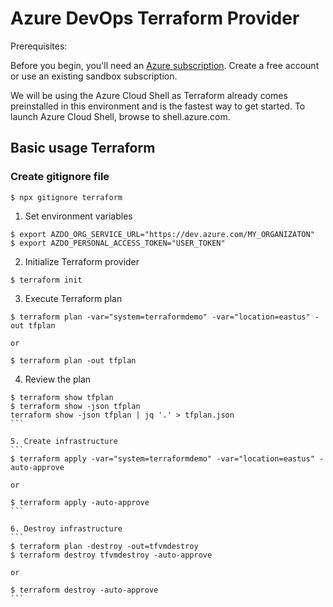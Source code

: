 # Azure DevOps Terraform Provider

Prerequisites:

Before you begin, you'll need an [Azure subscription](https://azure.microsoft.com/en-us/). Create a free account or use an existing sandbox subscription.

We will be using the Azure Cloud Shell as Terraform already comes preinstalled in this environment and is the fastest way to get started. To launch Azure Cloud Shell, browse to shell.azure.com.



## Basic usage Terraform

### Create gitignore file 
```
$ npx gitignore terraform
```

1. Set environment variables
```
$ export AZDO_ORG_SERVICE_URL="https://dev.azure.com/MY_ORGANIZATON"
$ export AZDO_PERSONAL_ACCESS_TOKEN="USER_TOKEN"
```

2. Initialize Terraform provider
```
$ terraform init
```

3. Execute Terraform plan
```
$ terraform plan -var="system=terraformdemo" -var="location=eastus" -out tfplan 

or 

$ terraform plan -out tfplan
```

4. Review the plan 
````
$ terraform show tfplan
$ terraform show -json tfplan
terraform show -json tfplan | jq '.' > tfplan.json
```

5. Create infrastructure
```
$ terraform apply -var="system=terraformdemo" -var="location=eastus" -auto-approve

or 

$ terraform apply -auto-approve
```

6. Destroy infrastructure
```
$ terraform plan -destroy -out=tfvmdestroy
$ terraform destroy tfvmdestroy -auto-approve

or

$ terraform destroy -auto-approve
```
